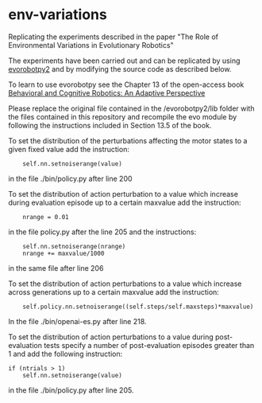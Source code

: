 # env-variations
Replicating the experiments described in the paper "The Role of Environmental Variations in Evolutionary Robotics"

The experiments have been carried out and can be replicated by using [evorobotpy2](https://github.com/snolfi/evorobotpy2) and by modifying the source code as described below. 

To learn to use evorobotpy see the Chapter 13 of the open-access book [Behavioral and Cognitive Robotics: An Adaptive Perspective](https://bacrobotics.com)

Please replace the original file contained in the /evorobotpy2/lib folder with the files contained in this repository and recompile the evo module by following the instructions included in Section 13.5 of the book.  

To set the distribution of the perturbations affecting the motor states to a given fixed value add the instruction:

        self.nn.setnoiserange(value) 

in the file ./bin/policy.py after line 200
 
To set the distribution of action perturbation to a value which increase during evaluation episode up to a certain maxvalue add the instruction:

        nrange = 0.01 

in the file policy.py after the line 205 and the instructions:

        self.nn.setnoiserange(nrange)
        nrange += maxvalue/1000
	
in the same file after line 206
 
To set the distribution of action perturbations to a value which increase across generations up to a certain maxvalue add the instruction:

        self.policy.nn.setnoiserange((self.steps/self.maxsteps)*maxvalue) 

In the file ./bin/openai-es.py after line 218.
 
To set the distribution of action perturbations to a value during post-evaluation tests specify a number of post-evaluation episodes greater than 1 and add the following instruction:

	if (ntrials > 1)
		self.nn.setnoiserange(value)

in the file ./bin/policy.py after line 205.



